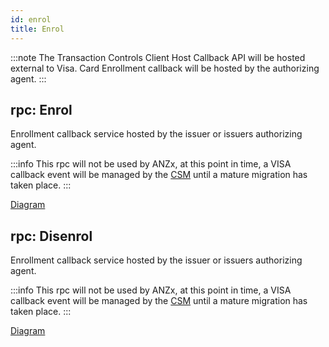 ```yaml
---
id: enrol
title: Enrol
---
```


:::note
The Transaction Controls Client Host Callback API will be hosted external to Visa. Card Enrollment callback will be hosted by the authorizing agent.
:::

## rpc: Enrol

Enrollment callback service hosted by the issuer or issuers authorizing agent.

:::info
This rpc will not be used by ANZx, at this point in time, a VISA callback event will be managed by the [CSM](https://github.service.anz/dcx/java-api-csm) until a mature migration has taken place.
:::

[Diagram](https://docs.fabric.gcpnp.anz/docs/services/fabricapis/fabric_service_cardcontrols_v1alpha3/fabric_service_cardcontrols_v1alpha3#cardcontrolsapi-enrol)

## rpc: Disenrol

Enrollment callback service hosted by the issuer or issuers authorizing agent.

:::info
This rpc will not be used by ANZx, at this point in time, a VISA callback event will be managed by the [CSM](https://github.service.anz/dcx/java-api-csm) until a mature migration has taken place.
:::

[Diagram](https://docs.fabric.gcpnp.anz/docs/services/fabricapis/fabric_service_cardcontrols_v1alpha3/fabric_service_cardcontrols_v1alpha3#cardcontrolsapi-disenrol)

